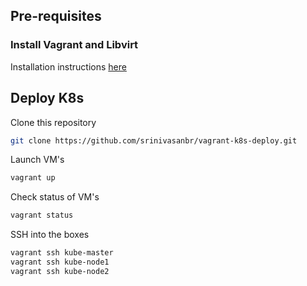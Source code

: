 ## Pre-requisites      
### Install Vagrant and Libvirt        
Installation instructions [here](./docs/install-vagrant-libvirt.md)       

## Deploy K8s           
Clone this repository         
```bash
git clone https://github.com/srinivasanbr/vagrant-k8s-deploy.git
```
Launch VM's   
```bash
vagrant up
```
Check status of VM's     
```bash
vagrant status
```
SSH into the boxes       
```bash
vagrant ssh kube-master
vagrant ssh kube-node1
vagrant ssh kube-node2
```
